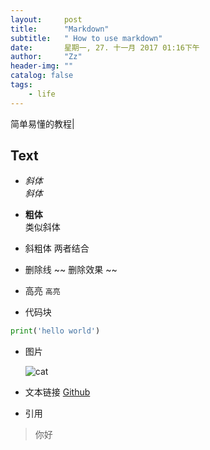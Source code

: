 ```yaml
---
layout:     post
title:      "Markdown"
subtitle:   " How to use markdown"
date:       星期一, 27. 十一月 2017 01:16下午 
author:     "Zz"
header-img: ""
catalog: false
tags:
    - life
---
```


简单易懂的教程|

## Text
* *斜体* 	
	_斜体_	
	
* **粗体**  
	类似斜体

* 斜粗体 
	两者结合

* 删除线
	~~ 删除效果 ~~  

* 高亮
	 ` 高亮 `
 
 * 代码块
  
  ``` python
 print('hello world')
 ```
 
 * 图片
 
	![cat](https://help.github.com/assets/images/site/favicon.ico "logo")


* 文本链接
	[Github](https://github.com/ZzSean)
 
* 引用

> 你好
